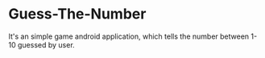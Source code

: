 # Guess-The-Number
It's an simple game android application, which tells the number between 1-10 guessed by user.
